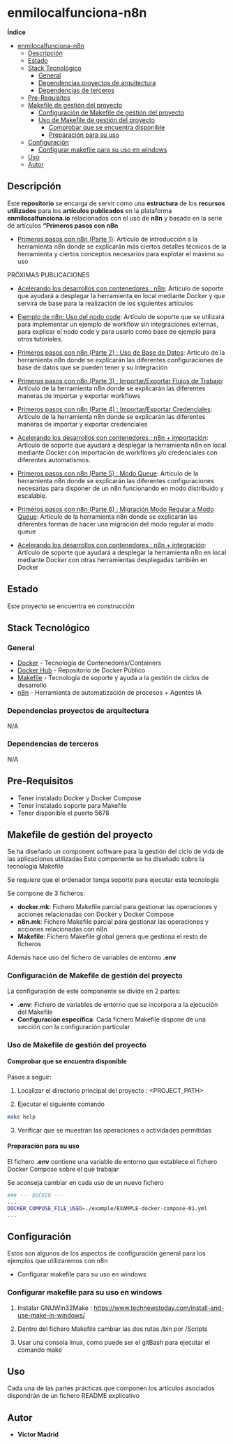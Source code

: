 # enmilocalfunciona-n8n





**Índice**

- [enmilocalfunciona-n8n](#enmilocalfunciona-n8n)
  - [Descripción](#descripción)
  - [Estado](#estado)
  - [Stack Tecnológico](#stack-tecnológico)
    - [General](#general)
    - [Dependencias proyectos de arquitectura](#dependencias-proyectos-de-arquitectura)
    - [Dependencias de terceros](#dependencias-de-terceros)
  - [Pre-Requisitos](#pre-requisitos)
  - [Makefile de gestión del proyecto](#makefile-de-gestión-del-proyecto)
    - [Configuración de Makefile de gestión del proyecto](#configuración-de-makefile-de-gestión-del-proyecto)
    - [Uso de Makefile de gestión del proyecto](#uso-de-makefile-de-gestión-del-proyecto)
      - [Comprobar que se encuentra disponible](#comprobar-que-se-encuentra-disponible)
      - [Preparación para su uso](#preparación-para-su-uso)
  - [Configuración](#configuración)
    - [Configurar makefile para su uso en windows](#configurar-makefile-para-su-uso-en-windows)
  - [Uso](#uso)
  - [Autor](#autor)





## Descripción

Este **repositorio** se encarga de servir como una **estructura** de los **recursos utilizados** para los **artículos publicados** en la plataforma **enmilocalfunciona.io** relacionados con el uso de **n8n** y basado en la serie de artículos **“Primeros pasos con n8n**

* [Primeros pasos con n8n (Parte 1)](https://www.enmilocalfunciona.io/primeros-pasos-con-n8n/): Artículo de introducción a la herramienta n8n donde se explicarán más ciertos detalles técnicos de la herramienta y ciertos conceptos necesarios para explotar el máximo su uso

PRÓXIMAS PUBLICACIONES

* [Acelerando los desarrollos con contenedores : n8n](https://www.enmilocalfunciona.io/acelerando-los-desarrollos-con-contenedores-n8n/): Artículo de soporte que ayudará a desplegar la herramienta en local mediante Docker y que servirá de base para la realización de los siguientes artículos

* [Ejemplo de n8n: Uso del nodo code](https://www.enmilocalfunciona.io/ejemplo-de-n8n-uso-del-nodo-code/): Artículo de soporte que se utilizará para implementar un ejemplo de workflow sin integraciones externas, para explicar el nodo code y para usarlo como base de ejemplo para otros tutoriales.

* [Primeros pasos con n8n (Parte 2) : Uso de Base de Datos](https://www.enmilocalfunciona.io/primeros-pasos-con-n8n-parte-2-uso-de-base-de-datos/): Artículo de la herramienta n8n donde se explicarán las diferentes configuraciones de base de datos que se pueden tener y su integración

* [Primeros pasos con n8n (Parte 3) : Importar/Exportar Flujos de Trabajo](https://www.enmilocalfunciona.io/primeros-pasos-con-n8n-parte-3-importar-exportar-flujo/): Artículo de la herramienta n8n donde se explicarán las diferentes maneras de importar y exportar workflows

* [Primeros pasos con n8n (Parte 4) : Importar/Exportar Credenciales](https://www.enmilocalfunciona.io/primeros-pasos-con-n8n-parte-4-importar-exportar-credenciales/): Artículo de la herramienta n8n donde se explicarán las diferentes maneras de importar y exportar credenciales

* [Acelerando los desarrollos con contenedores : n8n + importación](https://www.enmilocalfunciona.io/acelerando-los-desarrollos-con-contenedores-n8n-importacion/): Artículo de soporte que ayudará a desplegar la herramienta n8n en local mediante Docker con importación de workflows y/o credenciales con diferentes automatismos.

* [Primeros pasos con n8n (Parte 5) : Modo Queue](https://www.enmilocalfunciona.io/primeros-pasos-con-n8n-parte-5-modo-queue/): Artículo de la herramienta n8n donde se explicarán las diferentes configuraciones necesarias para disponer de un n8n funcionando en modo distribuido y escalable.

* [Primeros pasos con n8n (Parte 6) : Migración Modo Regular a Modo Queue](https://www.enmilocalfunciona.io/primeros-pasos-con-n8n-parte-6-migracion-modo-regular-a-modo-queue/): Artículo de la herramienta n8n donde se explicarán las diferentes formas de hacer una migración del modo regular al modo queue

* [Acelerando los desarrollos con contenedores : n8n + integración](https://www.enmilocalfunciona.io/acelerando-los-desarrollos-con-contenedores-n8n-integracion/): Artículo de soporte que ayudará a desplegar la herramienta n8n en local mediante Docker con otras herramientas desplegadas también en Docker






## Estado

Este proyecto se encuentra en construcción





## Stack Tecnológico

### General

* [Docker](https://www.docker.com/) - Tecnología de Contenedores/Containers
* [Docker Hub](https://hub.docker.com/) - Repositorio de Docker Público
* [Makefile](https://es.wikipedia.org/wiki/Make) - Tecnología de soporte y ayuda a la gestión de ciclos de desarrollo
* [n8n](https://n8n.io/) - Herramienta de automatización de procesos + Agentes IA



### Dependencias proyectos de arquitectura

N/A


### Dependencias de terceros

N/A





## Pre-Requisitos

* Tener instalado Docker y Docker Compose
* Tener instalado soporte para Makefile
* Tener disponible el puerto 5678





## Makefile de gestión del proyecto

Se ha diseñado un component software para la gestión del ciclo de vida de las aplicaciones utilizadas
Este componente se ha diseñado sobre la tecnología Makefile

Se requiere que el ordenador tenga soporte para ejecutar esta tecnología

Se compone de 3 ficheros:

* **docker.mk**: Fichero Makefile parcial para gestionar las operaciones y acciones relacionadas con Docker y Docker Compose
* **n8n.mk**: Fichero Makefile parcial para gestionar las operaciones y acciones relacionadas con n8n
* **Makefile**: Fichero Makefile global genera que gestiona el resto de ficheros

Además hace uso del fichero de variables de entorno **.env**

### Configuración de Makefile de gestión del proyecto

La configuración de este componente se divide en 2 partes:

* **.env**: Fichero de variables de entorno que se incorpora a la ejecución del Makefile
* **Configuración específica**: Cada fichero Makefile dispone de una sección con la configuración particular

### Uso de Makefile de gestión del proyecto

#### Comprobar que se encuentra disponible

Pasos a seguir:

1. Localizar el directorio principal del proyecto : <PROJECT_PATH>

2. Ejecutar el siguiente comando

```bash
make help
```

3. Verificar que se muestran las operaciones o actividades permitidas


#### Preparación para su uso

El fichero **.env** contiene una variable de entorno que establece el fichero Docker Compose sobre el que trabajar

Se aconseja cambiar en cada uso de un nuevo fichero

```bash
### --- DOCKER ---
...
DOCKER_COMPOSE_FILE_USED=./example/EXAMPLE-docker-compose-01.yml
...
```





## Configuración

Estos son algunos de los aspectos de configuración general para los ejemplos que utilizaremos con n8n

* Configurar makefile para su uso en windows

### Configurar makefile para su uso en windows

1. Instalar GNUWin32Make : https://www.technewstoday.com/install-and-use-make-in-windows/

2. Dentro del fichero Makefile cambiar las dos rutas /bin por /Scripts

3. Usar una consola linux, como puede ser el gitBash para ejecutar el comando make





## Uso

Cada una de las partes prácticas que componen los artículos asociados dispondrán de un fichero README explicativo





## Autor

* **Víctor Madrid**